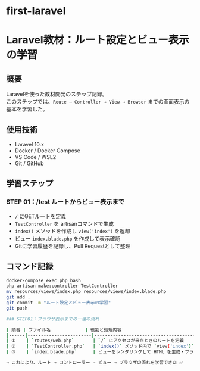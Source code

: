 # first-laravel
# Laravel教材：ルート設定とビュー表示の学習

## 概要
Laravelを使った教材開発のステップ記録。  
このステップでは、`Route → Controller → View → Browser` までの画面表示の基本を学習した。

## 使用技術
- Laravel 10.x
- Docker / Docker Compose
- VS Code / WSL2
- Git / GitHub

## 学習ステップ
### STEP 01：/test ルートからビュー表示まで
- `/` にGETルートを定義
- `TestController` を artisanコマンドで生成
- `index()` メソッドを作成し `view('index')` を返却
- ビュー `index.blade.php` を作成して表示確認
- Gitに学習履歴を記録し、Pull Requestとして整理

## コマンド記録
```bash
docker-compose exec php bash
php artisan make:controller TestController
mv resources/views/index.php resources/views/index.blade.php
git add .
git commit -m "ルート設定とビュー表示の学習"
git push

### STEP01：ブラウザ表示までの一連の流れ

| 順番 | ファイル名             | 役割と処理内容                                           |
|------|------------------------|----------------------------------------------------------|
| ①    | `routes/web.php`       | `/` にアクセスが来たときのルートを定義                  |
| ②    | `TestController.php`   | `index()` メソッド内で `view('index')` を呼び出す       |
| ③    | `index.blade.php`      | ビューをレンダリングして HTML を生成・ブラウザへ表示    |

→ これにより、ルート → コントローラー → ビュー → ブラウザの流れを学習できた ✅
